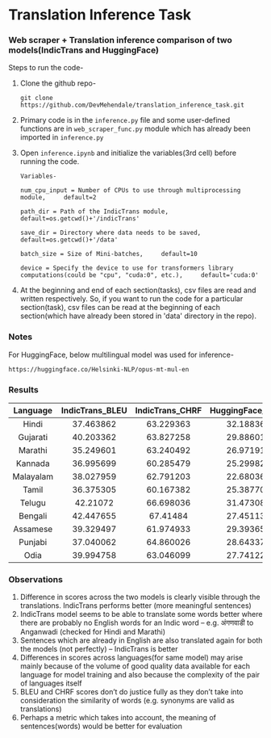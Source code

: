 # Translation Inference Task
### Web scraper + Translation inference comparison of two models(IndicTrans and HuggingFace)


Steps to run the code-
1)	Clone the github repo-

    ```git clone https://github.com/DevMehendale/translation_inference_task.git```
2)	Primary code is in the ```inference.py``` file and some user-defined functions are in ```web_scraper_func.py``` module which has already been imported in ```inference.py```
3)	Open ```inference.ipynb``` and initialize the variables(3rd cell) before running the code. 

        Variables-

        num_cpu_input = Number of CPUs to use through multiprocessing module,     default=2

        path_dir = Path of the IndicTrans module,     default=os.getcwd()+'/indicTrans'

        save_dir = Directory where data needs to be saved,     default=os.getcwd()+'/data'

        batch_size = Size of Mini-batches,     default=10

        device = Specify the device to use for transformers library computations(could be "cpu", "cuda:0", etc.),     default='cuda:0'

4)	At the beginning and end of each section(tasks), csv files are read and written respectively. So, if you want to run the code for a particular section(task), csv files can be read at the beginning of each section(which have already been stored in 'data' directory in the repo).




### Notes

For HuggingFace, below multilingual model was used for inference-

``` https://huggingface.co/Helsinki-NLP/opus-mt-mul-en ```


### Results


|Language|	IndicTrans_BLEU	|IndicTrans_CHRF	|HuggingFace_BLEU	|HuggingFace_CHRF|
|:-----------:	|:-----------:|	:-----------:|	:-----------:|	:-----------:|
|Hindi|	37.463862	|63.229363	|32.188361	|51.317558|
|Gujarati	|40.203362|	63.827258	|29.886013	|49.51054|
|Marathi	|35.249601	|63.240492	|26.971916	|46.786138|
|Kannada	|36.995699|	60.285479|	25.299824	|44.039135|
|Malayalam	|38.027959	|62.791203	|22.680365	|46.989573|
|Tamil|	36.375305|	60.167382	|25.387703|	44.418505|
|Telugu	|42.21072|	66.698036	|31.473089	|50.86901|
|Bengali	|42.447655|	67.41484|	27.451132	|48.254301|
|Assamese	|39.329497	|61.974933	|29.393651	|49.319043|
|Punjabi	|37.040062|	64.860026|	28.643374	|49.691875|
|Odia	|39.994758|	63.046099	|27.741221	|46.78206|


### Observations

1) Difference in scores across the two models is clearly visible through the translations. IndicTrans performs better (more meaningful sentences)
2) IndicTrans model seems to be able to translate some words better where there are probably no English words for an Indic word – e.g. अंगणवाडी to Anganwadi (checked for Hindi and Marathi)
3) Sentences which are already in English are also translated again for both the models (not perfectly) – IndicTrans is better
4) Differences in scores across languages(for same model) may arise mainly because of the volume of good quality data available for each language for model training and also because the complexity of the pair of languages itself
5) BLEU and CHRF scores don’t do justice fully as they don’t take into consideration the similarity of words (e.g. synonyms are valid as translations)
6) Perhaps a metric which takes into account, the meaning of sentences(words) would be better for evaluation



